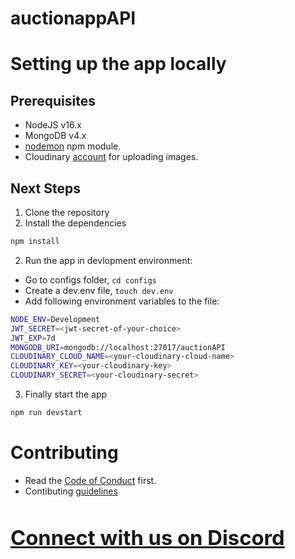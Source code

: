 # auctionappAPI

# Setting up the app locally
## Prerequisites
- NodeJS v16.x
- MongoDB v4.x
- [nodemon](https://www.npmjs.com/package/nodemon) npm module.
- Cloudinary [account](https://cloudinary.com/) for uploading images.

## Next Steps
1. Clone the repository
2. Install the dependencies
```sh
npm install
```
2. Run the app in devlopment environment:
- Go to configs folder, `cd configs`
- Create a dev.env file, `touch dev.env`
- Add following environment variables to the file:
```sh
NODE_ENV=Development
JWT_SECRET=<jwt-secret-of-your-choice>
JWT_EXP=7d
MONGODB_URI=mongodb://localhost:27017/auctionAPI
CLOUDINARY_CLOUD_NAME=<your-cloudinary-cloud-name>
CLOUDINARY_KEY=<your-cloudinary-key>
CLOUDINARY_SECRET=<your-cloudinary-secret>
```
3. Finally start the app
```sh
npm run devstart
```

# Contributing
- Read the [Code of Conduct](./docs/code-of-conduct.md) first.
- Contibuting [guidelines](./docs/contributing/contributing.md)


# [<h3>Connect with us on Discord](https://discord.gg/5PNFxQF2nz) 